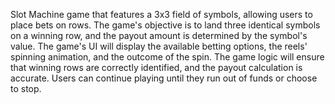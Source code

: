 Slot Machine game that features a 3x3 field of symbols, allowing users to place bets on rows. The game's objective is to land three identical symbols on a winning row, and the payout amount is determined by the symbol's value. The game's UI will display the available betting options, the reels' spinning animation, and the outcome of the spin. The game logic will ensure that winning rows are correctly identified, and the payout calculation is accurate. Users can continue playing until they run out of funds or choose to stop.
